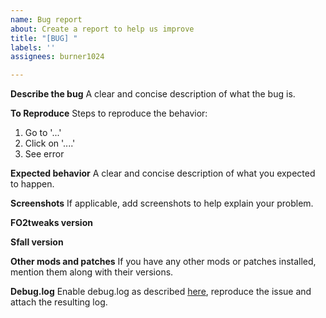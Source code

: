 ```yaml
---
name: Bug report
about: Create a report to help us improve
title: "[BUG] "
labels: ''
assignees: burner1024

---
```


**Describe the bug**
A clear and concise description of what the bug is.

**To Reproduce**
Steps to reproduce the behavior:
1. Go to '...'
2. Click on '....'
3. See error

**Expected behavior**
A clear and concise description of what you expected to happen.

**Screenshots**
If applicable, add screenshots to help explain your problem.

**FO2tweaks version**


**Sfall version**


**Other mods and patches**
If you have any other mods or patches installed, mention them along with their versions.

**Debug.log**
Enable debug.log as described [here](https://github.com/phobos2077/sfall/blob/a0437304a9734bdb07cb29e42d60277ac221eade/artifacts/ddraw.ini#L667), reproduce the issue and attach the resulting log.
